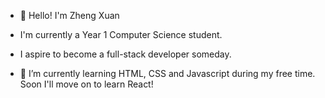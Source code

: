 - 👋 Hello! I'm Zheng Xuan

- I'm currently a Year 1 Computer Science student.
- I aspire to become a full-stack developer someday.

- 🌱 I’m currently learning HTML, CSS and Javascript during my free time. Soon I'll move on to learn React!


